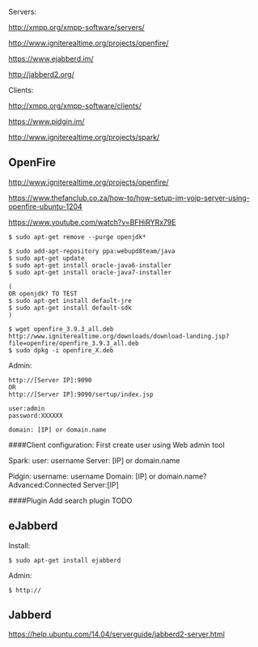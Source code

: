 Servers:

http://xmpp.org/xmpp-software/servers/

http://www.igniterealtime.org/projects/openfire/

https://www.ejabberd.im/

http://jabberd2.org/

Clients:

http://xmpp.org/xmpp-software/clients/

https://www.pidgin.im/

http://www.igniterealtime.org/projects/spark/


## OpenFire

http://www.igniterealtime.org/projects/openfire/

https://www.thefanclub.co.za/how-to/how-setup-im-voip-server-using-openfire-ubuntu-1204

https://www.youtube.com/watch?v=BFHiRYRx79E

```
$ sudo apt-get remove --purge openjdk*

$ sudo add-apt-repository ppa:webupd8team/java
$ sudo apt-get update
$ sudo apt-get install oracle-java6-installer
$ sudo apt-get install oracle-java7-installer

(
OR openjdk? TO TEST
$ sudo apt-get install default-jre
$ sudo apt-get install default-sdk
)

$ wget openfire_3.9.3_all.deb http://www.igniterealtime.org/downloads/download-landing.jsp?file=openfire/openfire_3.9.3_all.deb
$ sudo dpkg -i openfire_X.deb
```

Admin:

```
http://[Server IP]:9090
OR
http://[Server IP]:9090/sertup/index.jsp

user:admin
password:XXXXXX

domain: [IP] or domain.name
```
####Client configuration:
First create user using Web admin tool

Spark:
user: username
Server: [IP] or domain.name

Pidgin:
username: username
Domain: [IP] or domain.name?
Advanced:Connected Server:[IP]

####Plugin
Add search plugin TODO

## eJabberd

Install:
```
$ sudo apt-get install ejabberd
```
Admin:
```
$ http://
```


## Jabberd

https://help.ubuntu.com/14.04/serverguide/jabberd2-server.html
